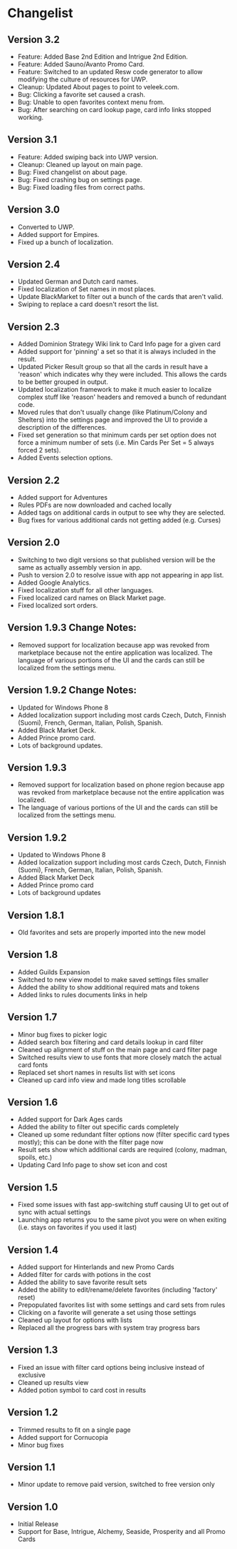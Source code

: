 # Changelist

## Version 3.2
* Feature: Added Base 2nd Edition and Intrigue 2nd Edition.
* Feature: Added Sauno/Avanto Promo Card.
* Feature: Switched to an updated Resw code generator to allow modifying the culture of resources for UWP.
* Cleanup: Updated About pages to point to veleek.com.
* Bug: Clicking a favorite set caused a crash.
* Bug: Unable to open favorites context menu from.
* Bug: After searching on card lookup page, card info links stopped working.

## Version 3.1
* Feature: Added swiping back into UWP version.
* Cleanup: Cleaned up layout on main page.
* Bug: Fixed changelist on about page.
* Bug: Fixed crashing bug on settings page.
* Bug: Fixed loading files from correct paths.

## Version 3.0
* Converted to UWP.
* Added support for Empires.
* Fixed up a bunch of localization.

## Version 2.4
* Updated German and Dutch card names.
* Fixed localization of Set names in most places.
* Update BlackMarket to filter out a bunch of the cards that aren't valid.
* Swiping to replace a card doesn't resort the list.

## Version 2.3
* Added Dominion Strategy Wiki link to Card Info page for a given card
* Added support for 'pinning' a set so that it is always included in the result.
* Updated Picker Result group so that all the cards in result have a 'reason' which indicates why they were included.  This allows the cards to be better grouped in output.
* Updated localization framework to make it much easier to localize complex stuff like 'reason' headers and removed a bunch of redundant code.
* Moved rules that don't usually change (like Platinum/Colony and Shelters) into the settings page and improved the UI to provide a description of the differences.
* Fixed set generation so that minimum cards per set option does not force a minimum number of sets (i.e. Min Cards Per Set = 5 always forced 2 sets).
* Added Events selection options.

## Version 2.2
* Added support for Adventures
* Rules PDFs are now downloaded and cached locally
* Added tags on additional cards in output to see why they are selected.
* Bug fixes for various additional cards not getting added (e.g. Curses)

## Version 2.0
* Switching to two digit versions so that published version will be the same as actually assembly version in app.
* Push to version 2.0 to resolve issue with app not appearing in app list.
* Added Google Analytics.
* Fixed localization stuff for all other languages.
* Fixed localized card names on Black Market page.
* Fixed localized sort orders.

## Version 1.9.3 Change Notes:
* Removed support for localization because app was revoked from marketplace because not the entire application was localized.  The language of various portions of the UI and the cards can still be localized from the settings menu. 

## Version 1.9.2 Change Notes:
* Updated for Windows Phone 8
* Added localization support including most cards Czech, Dutch, Finnish (Suomi), French, German, Italian, Polish, Spanish.
* Added Black Market Deck.
* Added Prince promo card.
* Lots of background updates.

## Version 1.9.3
* Removed support for localization based on phone region because app was revoked from marketplace because not the entire application was localized.  
* The language of various portions of the UI and the cards can still be localized from the settings menu.

## Version 1.9.2
* Updated to Windows Phone 8
* Added localization support including most cards Czech, Dutch, Finnish (Suomi), French, German, Italian, Polish, Spanish.
* Added Black Market Deck
* Added Prince promo card
* Lots of background updates 

## Version 1.8.1
* Old favorites and sets are properly imported into the new model

## Version 1.8
* Added Guilds Expansion
* Switched to new view model to make saved settings files smaller
* Added the ability to show additional required mats and tokens
* Added links to rules documents links in help

## Version 1.7
* Minor bug fixes to picker logic
* Added search box filtering and card details lookup in card filter
* Cleaned up alignment of stuff on the main page and card filter page
* Switched results view to use fonts that more closely match the actual card fonts
* Replaced set short names in results list with set icons
* Cleaned up card info view and made long titles scrollable

## Version 1.6
* Added support for Dark Ages cards
* Added the ability to filter out specific cards completely
* Cleaned up some redundant filter options now (filter specific card types mostly); this can be done with the filter page now
* Result sets show which additional cards are required (colony, madman, spoils, etc.)
* Updating Card Info page to show set icon and cost

## Version 1.5
* Fixed some issues with fast app-switching stuff causing UI to get out of sync with actual settings
* Launching app returns you to the same pivot you were on when exiting (i.e. stays on favorites if you used it last)

## Version 1.4
* Added support for Hinterlands and new Promo Cards
* Added filter for cards with potions in the cost
* Added the ability to save favorite result sets
* Added the ability to edit/rename/delete favorites (including 'factory' reset)
* Prepopulated favorites list with some settings and card sets from rules
* Clicking on a favorite will generate a set using those settings
* Cleaned up layout for options with lists
* Replaced all the progress bars with system tray progress bars

## Version 1.3
* Fixed an issue with filter card options being inclusive instead of exclusive
* Cleaned up results view
* Added potion symbol to card cost in results

## Version 1.2
* Trimmed results to fit on a single page
* Added support for Cornucopia
* Minor bug fixes

## Version 1.1
* Minor update to remove paid version, switched to free version only

## Version 1.0
* Initial Release
* Support for Base, Intrigue, Alchemy, Seaside, Prosperity and all Promo Cards

